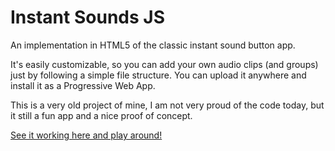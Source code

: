 # Instant Sounds JS
An implementation in HTML5 of the classic instant sound button app.

It's easily customizable, so you can add your own audio clips (and groups) just by following a simple file structure.
You can upload it anywhere and install it as a Progressive Web App.

This is a very old project of mine, I am not very proud of the code today, but it still a fun app and a nice proof of concept.

[See it working here and play around!](https://www.marcrobledo.com/instant-sounds-js/)